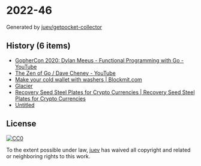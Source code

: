 # 2022-46

Generated by [juev/getpocket-collector](https://github.com/juev/getpocket-collector)

## History (6 items)

- [GopherCon 2020: Dylan Meeus - Functional Programming with Go - YouTube](https://www.youtube.com/watch?v=wqs8n5Uk5OM)
- [The Zen of Go / Dave Cheney - YouTube](https://www.youtube.com/watch?v=yd_rtwYaXps)
- [Make your cold wallet with washers | Blockmit.com](https://blockmit.com/english/guides/diy/make-cold-wallet-washers/)
- [Glacier](https://glacierprotocol.org)
- [Recovery Seed Steel Plates for Crypto Currencies | Recovery Seed Steel Plates for Crypto Currencies](http://bulletproofbitcoin.com)
- [Untitled](http://survey-smiles.com)

## License

[![CC0](https://mirrors.creativecommons.org/presskit/buttons/88x31/svg/cc-zero.svg)](https://creativecommons.org/publicdomain/zero/1.0/)

To the extent possible under law, [juev](https://github.com/juev) has waived all copyright and related or neighboring rights to this work.
